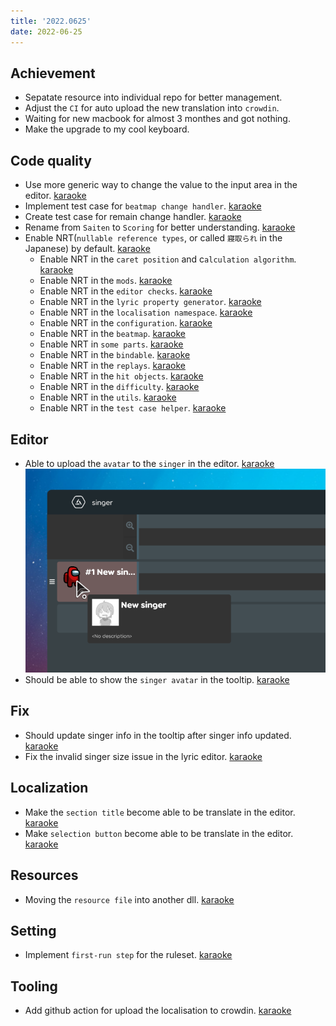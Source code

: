 ```yaml
---
title: '2022.0625'
date: 2022-06-25
---
```


## Achievement
- Sepatate resource into individual repo for better management.
- Adjust the `CI` for auto upload the new translation into `crowdin`.
- Waiting for new macbook for almost 3 monthes and got nothing.
- Make the upgrade to my cool keyboard.

## Code quality
- Use more generic way to change the value to the input area in the editor. [karaoke](#1379@andy840119)
- Implement test case for `beatmap change handler`. [karaoke](#1386@andy840119)
- Create test case for remain change handler. [karaoke](#1389@andy840119)
- Rename from `Saiten` to `Scoring` for better understanding. [karaoke](#1391#1392@andy840119)
- Enable NRT(`nullable reference types`, or called `寢取られ` in the Japanese) by default. [karaoke](#1394@andy840119)
  - Enable NRT in the `caret position` and c`alculation algorithm`. [karaoke](#1395@andy840119)
  - Enable NRT in the `mods`. [karaoke](#1397@andy840119)
  - Enable NRT in the `editor checks`. [karaoke](#1398@andy840119)
  - Enable NRT in the `lyric property generator`. [karaoke](#1399@andy840119)
  - Enable NRT in the `localisation namespace`. [karaoke](#1400@andy840119)
  - Enable NRT in the `configuration`. [karaoke](#1401@andy840119)
  - Enable NRT in the `beatmap`. [karaoke](#1402@andy840119)
  - Enable NRT in `some parts`. [karaoke](#1403@andy840119)
  - Enable NRT in the `bindable`. [karaoke](#1404@andy840119)
  - Enable NRT in the `replays`. [karaoke](#1405@andy840119)
  - Enable NRT in the `hit objects`. [karaoke](#1406@andy840119)
  - Enable NRT in the `difficulty`. [karaoke](#1407@andy840119)
  - Enable NRT in the `utils`. [karaoke](#1408@andy840119)
  - Enable NRT in the `test case helper`. [karaoke](#1409@andy840119)

## Editor
- Able to upload the `avatar` to the `singer` in the editor. [karaoke](#1377#1380@andy840119)
  ![](res/2022-06-25-21-45-07.png)
- Should be able to show the `singer avatar` in the tooltip. [karaoke](#1381#1382@andy840119)

## Fix
- Should update singer info in the tooltip after singer info updated. [karaoke](#1372#1373@andy840119)
- Fix the invalid singer size issue in the lyric editor. [karaoke](#1371#1374@andy840119)

## Localization
- Make the `section title` become able to be translate in the editor. [karaoke](#1383@andy840119)
- Make `selection button` become able to be translate in the editor. [karaoke](#1384@andy840119)

## Resources
- Moving the `resource file` into another dll. [karaoke](#1366#1367@andy840119)

## Setting
- Implement `first-run step` for the ruleset. [karaoke](#1362#1376@andy840119)

## Tooling
- Add github action for upload the localisation to crowdin. [karaoke](#1368#1369#1370@andy840119)
